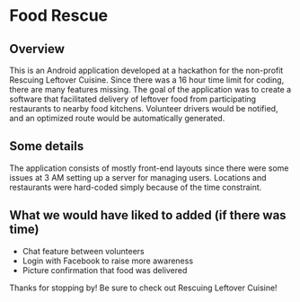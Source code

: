 Food Rescue
===========

Overview
-----------
This is an Android application developed at a hackathon for the non-profit
Rescuing Leftover Cuisine. Since there was a 16 hour time limit for
coding, there are many features missing. The goal of the application was
to create a software that facilitated delivery of leftover food from participating
restaurants to nearby food kitchens. Volunteer drivers would be notified,
and an optimized route would be automatically generated.

Some details
-----------
The application consists of mostly front-end layouts since there were
some issues at 3 AM setting up a server for managing users. Locations 
and restaurants were hard-coded simply because of the time constraint.

What we would have liked to added (if there was time)
------------
* Chat feature between volunteers
* Login with Facebook to raise more awareness
* Picture confirmation that food was delivered

Thanks for stopping by! Be sure to check out Rescuing Leftover Cuisine!

